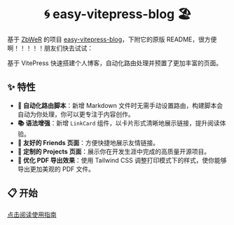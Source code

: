 <h1 align="center">🌀 easy-vitepress-blog 🏖️</h1>

基于 [ZbWeR](https://github.com/ZbWeR/easy-vitepress-blog) 的项目 [easy-vitepress-blog](https://github.com/ZbWeR/easy-vitepress-blog)，下附它的原版 README，很方便啊！！！！！朋友们快去试试：

基于 VitePress 快速搭建个人博客，自动化路由处理并预置了更加丰富的页面。

## ✨ 特性

- **🚀 自动化路由脚本**：新增 Markdown 文件时无需手动设置路由，构建脚本会自动为你处理，你可以更专注于内容创作。
- **📚 语法增强**：新增 `LinkCard` 组件，以卡片形式清晰地展示链接，提升阅读体验。
- **🎯 友好的 Friends 页面**：方便快捷地展示友情链接。
- **🌹 定制的 Projects 页面**：展示你在开发生涯中完成的高质量开源项目。
- **🎨 优化 PDF 导出效果**：使用 Tailwind CSS 调整打印模式下的样式，使你能够导出更加美观的 PDF 文件。

## 📋 开始

[点击阅读使用指南](https://example.zbwer.work/)
